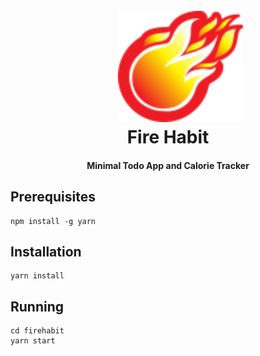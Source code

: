 
<h1 align="center">
  <br>
  <a href="https://firehabit.com" target="_blank">
    <img src="https://raw.githubusercontent.com/nathanial/firehabit/master/public/icons/FireHabitLogo.png" alt="Fire Habit" width="200" style="margin-left:40px"></a>
    <br>
    Fire Habit
    <br>
  </a>
</h1>

<h4 align="center">Minimal Todo App and Calorie Tracker </h4>

## Prerequisites
```
npm install -g yarn
```

## Installation
```
yarn install
```

## Running 
```
cd firehabit
yarn start
```

